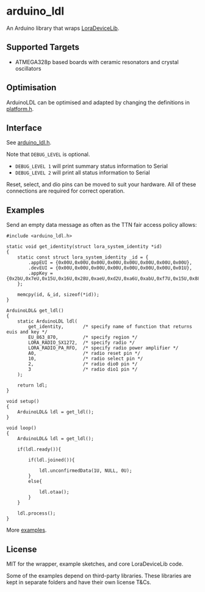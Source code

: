 arduino_ldl
===========

An Arduino library that wraps [LoraDeviceLib](https://github.com/cjhdev/lora_device_lib).

## Supported Targets

- ATMEGA328p based boards with ceramic resonators and crystal oscillators

## Optimisation

ArduinoLDL can be optimised and adapted by changing the definitions in [platform.h](platform.h).

## Interface

See [arduino_ldl.h](arduino_ldl.h).

Note that `DEBUG_LEVEL` is optional.

- `DEBUG_LEVEL 1` will print summary status information to Serial
- `DEBUG_LEVEL 2` will print all status information to Serial

Reset, select, and dio pins can be moved to suit your hardware. All
of these connections are required for correct operation.

## Examples

Send an empty data message as often as the TTN fair access policy allows:

~~~
#include <arduino_ldl.h>

static void get_identity(struct lora_system_identity *id)
{       
    static const struct lora_system_identity _id = {
        .appEUI = {0x00U,0x00U,0x00U,0x00U,0x00U,0x00U,0x00U,0x00U},
        .devEUI = {0x00U,0x00U,0x00U,0x00U,0x00U,0x00U,0x00U,0x01U},
        .appKey = {0x2bU,0x7eU,0x15U,0x16U,0x28U,0xaeU,0xd2U,0xa6U,0xabU,0xf7U,0x15U,0x88U,0x09U,0xcfU,0x4fU,0x3cU}
    };

    memcpy(id, &_id, sizeof(*id));
}

ArduinoLDL& get_ldl()
{
    static ArduinoLDL ldl(
        get_identity,       /* specify name of function that returns euis and key */
        EU_863_870,         /* specify region */
        LORA_RADIO_SX1272,  /* specify radio */    
        LORA_RADIO_PA_RFO,  /* specify radio power amplifier */
        A0,                 /* radio reset pin */
        10,                 /* radio select pin */
        2,                  /* radio dio0 pin */
        3                   /* radio dio1 pin */
    );
    
    return ldl;
}

void setup() 
{
    ArduinoLDL& ldl = get_ldl();
}

void loop() 
{ 
    ArduinoLDL& ldl = get_ldl();
    
    if(ldl.ready()){
    
        if(ldl.joined()){
        
            ldl.unconfirmedData(1U, NULL, 0U);                 
        }
        else{
         
            ldl.otaa();
        }
    }    
    
    ldl.process();        
}
~~~

More [examples](examples).

## License

MIT for the wrapper, example sketches, and core LoraDeviceLib code.

Some of the examples depend on third-party libraries. These libraries are 
kept in separate folders and have their own license T&Cs.
